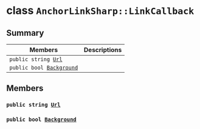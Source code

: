 # class `AnchorLinkSharp::LinkCallback` 

## Summary

 Members                        | Descriptions                                
--------------------------------|---------------------------------------------
`public string `[`Url`](#class_anchor_link_sharp_1_1_link_callback_1a9619cd3b7a409d3733877feef572732d) | 
`public bool `[`Background`](#class_anchor_link_sharp_1_1_link_callback_1a1257345277af35dad6e3b0292889ea5e) | 

## Members

### `public string `[`Url`](#class_anchor_link_sharp_1_1_link_callback_1a9619cd3b7a409d3733877feef572732d) 

### `public bool `[`Background`](#class_anchor_link_sharp_1_1_link_callback_1a1257345277af35dad6e3b0292889ea5e) 

